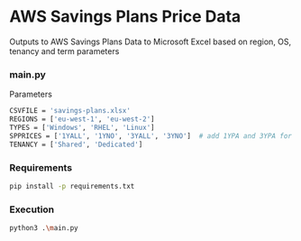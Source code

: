 # AWS Savings Plans Price Data
Outputs to AWS Savings Plans Data to Microsoft Excel based on region, OS, tenancy and term parameters

### main.py
Parameters
```sh
CSVFILE = 'savings-plans.xlsx'
REGIONS = ['eu-west-1', 'eu-west-2']
TYPES = ['Windows', 'RHEL', 'Linux']
SPPRICES = ['1YALL', '1YNO', '3YALL', '3YNO']  # add 1YPA and 3YPA for partials
TENANCY = ['Shared', 'Dedicated']
```

### Requirements
```sh
pip install -p requirements.txt
```

### Execution 
```sh
python3 .\main.py
```
